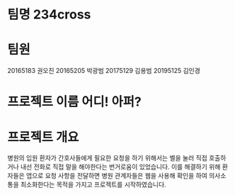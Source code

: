 # 팀명  234cross

# 팀원
20165183 권오진
20165205 박광범
20175129 김용범
20195125 김인경

# 프로젝트 이름 어디! 아퍼?
# 프로젝트 개요
병원의 입원 환자가 간호사들에게 필요한 요청을 하기 위해서는 벨을 눌러 직접 호출하거나 내선 전화로 직접 말을 해야한다는 번거로움이 있었습니다.
이를 해결하기 위해 환자들은 앱으로 요청 사항을 전달하면 병원 관계자들은 웹을 사용해 확인을 하여 의사소통을 최소화한다는 목적을 가지고 프로젝트를 시작하였습니다.
